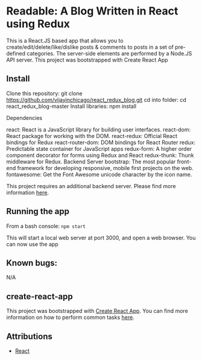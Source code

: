 # Readable: A Blog Written in React using Redux

This is a React.JS based app that allows you to create/edit/delete/like/dislike posts & comments to posts in a set of pre-defined categories. The server-side elements are performed by a Node.JS API server. This project was bootstrapped with Create React App


## Install

Clone this repository: git clone https://github.com/vijayinchicago/react_redux_blog.git
cd into folder: cd react_redux_blog-master
Install libraries: npm install

Dependencies

react: React is a JavaScript library for building user interfaces.
react-dom: React package for working with the DOM.
react-redux: Official React bindings for Redux
react-router-dom: DOM bindings for React Router
redux: Predictable state container for JavaScript apps
redux-form: A higher order component decorator for forms using Redux and React
redux-thunk: Thunk middleware for Redux.
Backend Server
bootstrap: The most popular front-end framework for developing responsive, mobile first projects on the web.
fontawesome: Get the Font Awesome unicode character by the icon name.

This project requires an additional backend server. Please find more information [here](https://github.com/fade2g/reactnd-project-readable-starter).


## Running the app
From a bash console:
`npm start`

This will start a local web server at port 3000, and open a web browser. You can now use the app

## Known bugs:

N/A


## create-react-app

This project was bootstrapped with [Create React App](https://github.com/facebookincubator/create-react-app). You can find more information on how to perform common tasks [here](https://github.com/facebookincubator/create-react-app/blob/master/packages/react-scripts/template/README.md).


## Attributions
* [React](https://github.com/facebook/react/blob/master/LICENSE)
